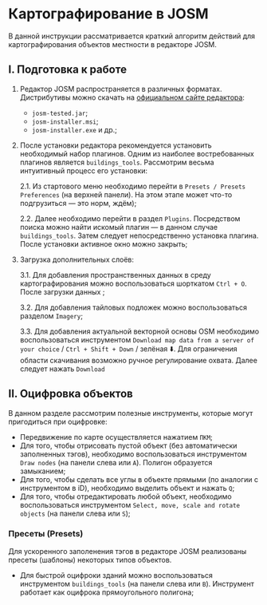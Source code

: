 # Картографирование в JOSM 
В данной инструкции рассматривается краткий алгоритм действий для картографирования объектов местности в редакторе JOSM.

## I. Подготовка к работе
1. Редактор JOSM распространяется в различных форматах. Дистрибутивы можно скачать на [официальном сайте редактора](https://josm.openstreetmap.de/):
   - `josm-tested.jar`;
   - `josm-installer.msi`;
   - `josm-installer.exe` и др.;
  
2. После установки редактора рекомендуется установить необходимый набор плагинов. Одним из наиболее востребованных плагинов является `buildings_tools`. Рассмотрим весьма интуитивный процесс его установки:

   2.1. Из стартового меню необходимо перейти в `Presets / Presets Preferences` (на верхней панели). На этом этапе может что-то подгрузиться — это норм, ждём);
   
   2.2. Далее необходимо перейти в раздел `Plugins`. Посредством поиска можно найти искомый плагин — в данном случае `buildings_tools`. Затем следует непосредственно установка плагина. После установки активное окно можно закрыть;
   
4. Загрузка дополнительных слоёв:

   3.1. Для добавления пространственных данных в среду картографирования можно воспользоваться шорткатом `Ctrl + O`. После загрузки данных ;
   
   3.2. Для добавления тайловых подложек можно воспользоваться разделом `Imagery`;
   
   3.3. Для добавления актуальной векторной основы OSM необходимо воспользоваться инструментом `Download map data from a server of your choice` / `Ctrl + Shift + Down` / зелёная ⬇️. Для ограничения области скачивания возможно ручное регулирование охвата. Далее следует нажать `Download`

## II. Оцифровка объектов
В данном разделе рассмотрим полезные инструменты, которые могут пригодиться при оцифровке: 
   - Передвижение по карте осуществляется нажатием `ПКМ`;
   - Для того, чтобы отрисовать пустой объект (без автоматически заполненных тэгов), необходимо воспользоваться инструментом `Draw nodes` (на панели слева или `A`). Полигон образуется замыканием;
   - Для того, чтобы сделать все углы в объекте прямыми (по аналогии с инструментом в iD), необходимо выделить объект и нажать `Q`;
   - Для того, чтобы отредактировать любой объект, необходимо воспользоваться инструментом `Select, move, scale and rotate objects` (на панели слева или `S`);

### Пресеты (Presets)
Для ускоренного заполенения тэгов в редакторе JOSM реализованы пресеты (шаблоны) некоторых типов объектов.
   - Для быстрой оцифроки зданий можно воспользоваться инструментом `buildings_tools` (на панели слева или `B`). Инструмент работает как оцифрока прямоугольного полигона;

